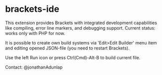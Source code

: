 brackets-ide
================
This extension provides Brackets with integrated development capabilities like compiling, error line markers, and debugging support. Current status: works only with PHP for now.

It is possible to create own build systems via 'Edit>Edit Builder' menu item and editing opened JSON-file (you need to restart Brackets). 

Use the left Run icon or press Ctrl(Cmd)-Alt-B to build current file.

Contact: @jonathanAdunlap